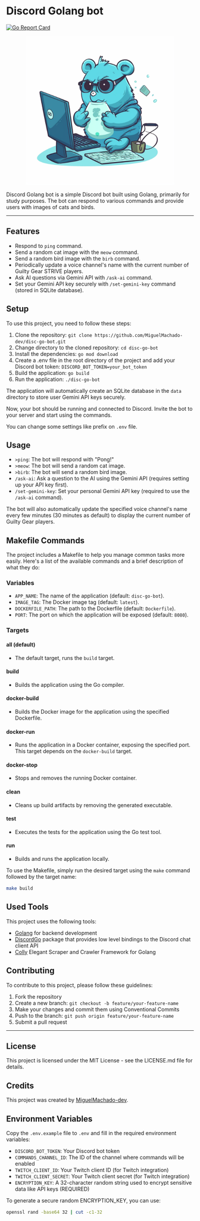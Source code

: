 # Discord Golang bot

[![Go Report Card](https://goreportcard.com/badge/github.com/MiguelMachado-dev/disc-go-bot)](https://goreportcard.com/report/github.com/MiguelMachado-dev/disc-go-bot)

<p align="center">
  <img src="./assets/Migtito_blue_gopher_programmer_coding._programming.png" alt="Discord Golang bot Header" width="400">
</p>

Discord Golang bot is a simple Discord bot built using Golang, primarily for study purposes. The bot can respond to various commands and provide users with images of cats and birds.

---

## Features

- Respond to `ping` command.
- Send a random cat image with the `meow` command.
- Send a random bird image with the `birb` command.
- Periodically update a voice channel's name with the current number of Guilty Gear STRIVE players.
- Ask AI questions via Gemini API with `/ask-ai` command.
- Set your Gemini API key securely with `/set-gemini-key` command (stored in SQLite database).

## Setup

To use this project, you need to follow these steps:

1. Clone the repository: `git clone https://github.com/MiguelMachado-dev/disc-go-bot.git`
2. Change directory to the cloned repository: `cd disc-go-bot`
3. Install the dependencies: `go mod download`
4. Create a .env file in the root directory of the project and add your Discord bot token: `DISCORD_BOT_TOKEN=your_bot_token`
5. Build the application: `go build`
6. Run the application: `./disc-go-bot`

The application will automatically create an SQLite database in the `data` directory to store user Gemini API keys securely.

Now, your bot should be running and connected to Discord. Invite the bot to your server and start using the commands.

You can change some settings like prefix on `.env` file.

## Usage
- `>ping`: The bot will respond with "Pong!"
- `>meow`: The bot will send a random cat image.
- `>birb`: The bot will send a random bird image.
- `/ask-ai`: Ask a question to the AI using the Gemini API (requires setting up your API key first).
- `/set-gemini-key`: Set your personal Gemini API key (required to use the `/ask-ai` command).

The bot will also automatically update the specified voice channel's name every few minutes (30 minutes as default) to display the current number of Guilty Gear players.

## Makefile Commands

The project includes a Makefile to help you manage common tasks more easily. Here's a list of the available commands and a brief description of what they do:

### Variables

- `APP_NAME`: The name of the application (default: `disc-go-bot`).
- `IMAGE_TAG`: The Docker image tag (default: `latest`).
- `DOCKERFILE_PATH`: The path to the Dockerfile (default: `Dockerfile`).
- `PORT`: The port on which the application will be exposed (default: `8080`).

### Targets

#### all (default)

- The default target, runs the `build` target.

#### build

- Builds the application using the Go compiler.

#### docker-build

- Builds the Docker image for the application using the specified Dockerfile.

#### docker-run

- Runs the application in a Docker container, exposing the specified port. This target depends on the `docker-build` target.

#### docker-stop

- Stops and removes the running Docker container.

#### clean

- Cleans up build artifacts by removing the generated executable.

#### test

- Executes the tests for the application using the Go test tool.

#### run

- Builds and runs the application locally.

To use the Makefile, simply run the desired target using the `make` command followed by the target name:

```bash
make build
```

## Used Tools

This project uses the following tools:

- [Golang](https://golang.org/) for backend development
- [DiscordGo](https://github.com/bwmarrin/discordgo) package that provides low level bindings to the Discord chat client API
- [Colly](https://github.com/gocolly/colly) Elegant Scraper and Crawler Framework for Golang

## Contributing

To contribute to this project, please follow these guidelines:

1. Fork the repository
2. Create a new branch: `git checkout -b feature/your-feature-name`
3. Make your changes and commit them using Conventional Commits
4. Push to the branch: `git push origin feature/your-feature-name`
5. Submit a pull request

---

## License

This project is licensed under the MIT License - see the LICENSE.md file for details.

## Credits

This project was created by [MiguelMachado-dev](https://github.com/MiguelMachado-dev).

## Environment Variables

Copy the `.env.example` file to `.env` and fill in the required environment variables:

- `DISCORD_BOT_TOKEN`: Your Discord bot token
- `COMMANDS_CHANNEL_ID`: The ID of the channel where commands will be enabled
- `TWITCH_CLIENT_ID`: Your Twitch client ID (for Twitch integration)
- `TWITCH_CLIENT_SECRET`: Your Twitch client secret (for Twitch integration)
- `ENCRYPTION_KEY`: A 32-character random string used to encrypt sensitive data like API keys (REQUIRED)

To generate a secure random ENCRYPTION_KEY, you can use:
```bash
openssl rand -base64 32 | cut -c1-32
```
